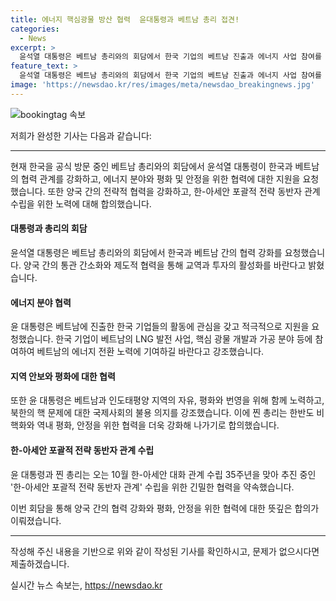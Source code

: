 ```yaml
---
title: 에너지 핵심광물 방산 협력  윤대통령과 베트남 총리 접견!
categories:
  - News
excerpt: >
  윤석열 대통령은 베트남 총리와의 회담에서 한국 기업의 베트남 진출과 에너지 사업 참여를 적극적으로 지원하며 양국간의 협력 강화를 제안했다. 또한 한-아세안 관계 수립 35주년을 맞아 한-아세안 포괄적 전략 동반자 관계 수립을 위해 협력약속을 한 것으로 전해졌다. #베트남 #대통령 #에너지 #핵심광물 #윤대통령
feature_text: >
  윤석열 대통령은 베트남 총리와의 회담에서 한국 기업의 베트남 진출과 에너지 사업 참여를 적극적으로 지원하며 양국간의 협력 강화를 제안했다. 또한 한-아세안 관계 수립 35주년을 맞아 한-아세안 포괄적 전략 동반자 관계 수립을 위해 협력약속을 한 것으로 전해졌다. #베트남 #대통령 #에너지 #핵심광물 #윤대통령
image: 'https://newsdao.kr/res/images/meta/newsdao_breakingnews.jpg'
---
```


<p><img src="https://newsdao.kr/res/images/meta/newsdao_breakingnews.jpg" alt="bookingtag 속보" /></p>

<p>저희가 완성한 기사는 다음과 같습니다:</p>

<hr />

<p>현재 한국을 공식 방문 중인 베트남 총리와의 회담에서 윤석열 대통령이 한국과 베트남의 협력 관계를 강화하고, 에너지 분야와 평화 및 안정을 위한 협력에 대한 지원을 요청했습니다. 또한 양국 간의 전략적 협력을 강화하고, 한-아세안 포괄적 전략 동반자 관계 수립을 위한 노력에 대해 합의했습니다.</p>

<h4>대통령과 총리의 회담</h4>

<p>윤석열 대통령은 베트남 총리와의 회담에서 한국과 베트남 간의 협력 강화를 요청했습니다. 양국 간의 통관 간소화와 제도적 협력을 통해 교역과 투자의 활성화를 바란다고 밝혔습니다.</p>

<h4>에너지 분야 협력</h4>

<p>윤 대통령은 베트남에 진출한 한국 기업들의 활동에 관심을 갖고 적극적으로 지원을 요청했습니다. 한국 기업이 베트남의 LNG 발전 사업, 핵심 광물 개발과 가공 분야 등에 참여하여 베트남의 에너지 전환 노력에 기여하길 바란다고 강조했습니다.</p>

<h4>지역 안보와 평화에 대한 협력</h4>

<p>또한 윤 대통령은 베트남과 인도태평양 지역의 자유, 평화와 번영을 위해 함께 노력하고, 북한의 핵 문제에 대한 국제사회의 불용 의지를 강조했습니다. 이에 찐 총리는 한반도 비핵화와 역내 평화, 안정을 위한 협력을 더욱 강화해 나가기로 합의했습니다.</p>

<h4>한-아세안 포괄적 전략 동반자 관계 수립</h4>

<p>윤 대통령과 찐 총리는 오는 10월 한-아세안 대화 관계 수립 35주년을 맞아 추진 중인 '한-아세안 포괄적 전략 동반자 관계' 수립을 위한 긴밀한 협력을 약속했습니다.</p>

<p>이번 회담을 통해 양국 간의 협력 강화와 평화, 안정을 위한 협력에 대한 뜻깊은 합의가 이뤄졌습니다.</p>

<hr />

<p>작성해 주신 내용을 기반으로 위와 같이 작성된 기사를 확인하시고, 문제가 없으시다면 제출하겠습니다.</p>
실시간 뉴스 속보는, <a href="https://newsdao.kr" rel="dofollow">https://newsdao.kr</a>


